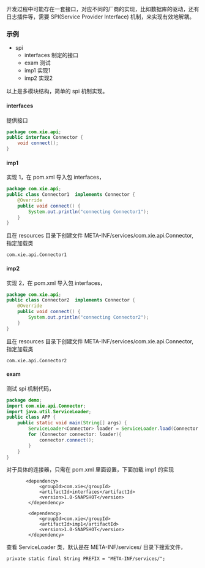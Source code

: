 
开发过程中可能存在一套接口，对应不同的厂商的实现，比如数据库的驱动，还有日志插件等，需要 SPI(Service Provider Interface) 机制，来实现有效地解耦。

### 示例

* spi
    * interfaces 制定的接口
    * exam 测试
    * imp1 实现1
    * imp2 实现2

以上是多模块结构，简单的 spi 机制实现。

#### interfaces 
提供接口
```java
package com.xie.api;
public interface Connector {
    void connect();
}
```

#### imp1
实现 1，在 pom.xml 导入包 interfaces，
```java
package com.xie.api;
public class Connector1  implements Connector {
    @Override
    public void connect() {
        System.out.println("connecting Connector1");
    }
}
```
且在 resources 目录下创建文件 META-INF/services/com.xie.api.Connector, 指定加载类
```
com.xie.api.Connector1
```

#### imp2
实现 2，在 pom.xml 导入包 interfaces，
```java
package com.xie.api;
public class Connector2  implements Connector {
    @Override
    public void connect() {
        System.out.println("connecting Connector2");
    }
}
```
且在 resources 目录下创建文件 META-INF/services/com.xie.api.Connector, 指定加载类
```
com.xie.api.Connector2
```

#### exam
测试 spi 机制代码，

```java
package demo;
import com.xie.api.Connector;
import java.util.ServiceLoader;
public class APP {
    public static void main(String[] args) {
        ServiceLoader<Connector> loader = ServiceLoader.load(Connector.class);
        for (Connector connector: loader){
            connector.connect();
        }
    }
}
```
对于具体的连接器，只需在 pom.xml 里面设置，下面加载 imp1 的实现
```maven
       <dependency>
            <groupId>com.xie</groupId>
            <artifactId>interfaces</artifactId>
            <version>1.0-SNAPSHOT</version>
        </dependency>

        <dependency>
            <groupId>com.xie</groupId>
            <artifactId>imp1</artifactId>
            <version>1.0-SNAPSHOT</version>
        </dependency>
```

查看 ServiceLoader 类，默认是在 META-INF/services/ 目录下搜索文件，
```
private static final String PREFIX = "META-INF/services/";
```
